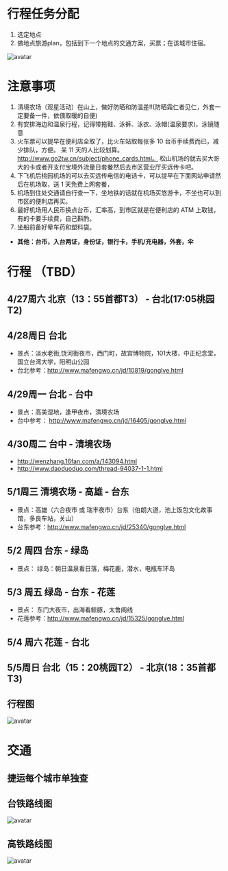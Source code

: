 # 行程任务分配
1.  选定地点
2.  做地点旅游plan，包括到下一个地点的交通方案，买票；在该城市住宿。

![avatar](https://timgsa.baidu.com/timg?image&quality=80&size=b9999_10000&sec=1554233545163&di=429f5a1af7a4eff03ee48b1f890ffd2a&imgtype=0&src=http%3A%2F%2F1813.img.pp.sohu.com.cn%2Fimages%2Fblog%2F2009%2F6%2F10%2F21%2F9%2F12276a9c007g214.jpg)



# 注意事项
1. 清境农场（观星活动）在山上，做好防晒和防温差!!(防晒霜仁者见仁，外套一定要备一件，依偎取暖的自便)
2. 有安排海边和温泉行程，记得带拖鞋、泳裤、泳衣、泳帽(温泉要求)，泳镜随意
3. 火车票可以提早在便利店全取了，比火车站取每张多 10 台币手续费而已，减少排队，方便。
呆 11 天的人比较划算。http://www.go2tw.cn/subject/phone_cards.html。
松山机场的就去买大哥大的卡或者开支付宝境外流量日套餐然后去市区营业厅买远传卡吧。
4. 下飞机后桃园机场的可以去买远传电信的电话卡，可以提早在下面网站申请然后在机场取，送 1 天免费上网套餐，
5. 机场到住处交通请自行查一下，坐地铁的话就在机场买悠游卡，不坐也可以到市区的便利店再买。
6. 最好机场用人民币换点台币，汇率高，到市区就是在便利店的 ATM 上取钱，有的卡要手续费，自己斟酌。
7. 坐船前备好晕车药和塑料袋。

* **其他：台币，入台两证，身份证，银行卡，手机/充电器，外套，伞**


# 行程 （TBD）

## 4/27周六 北京（13：55首都T3） - 台北(17:05桃园T2)
## 4/28周日 台北 
* 景点：淡水老街,饶河街夜市，西门町，故宫博物院，101大楼，中正纪念堂，国立台湾大学，阳明山公园
* 台北参考：http://www.mafengwo.cn/jd/10819/gonglve.html

## 4/29周一 台北 - 台中

* 景点：高美湿地，逢甲夜市，清境农场
* 台中参考： http://www.mafengwo.cn/jd/16405/gonglve.html

## 4/30周二 台中 - 清境农场

* http://wenzhang.16fan.com/a/143094.html 
* http://www.daoduoduo.com/thread-94037-1-1.html

## 5/1周三 清境农场 - 高雄 - 台东 

* 景点：高雄（六合夜市 或 瑞丰夜市）台东（伯朗大道，池上饭包文化故事馆，多良车站，关山）
* 台东参考：http://www.mafengwo.cn/jd/25340/gonglve.html

## 5/2 周四 台东 - 绿岛
* 景点： 绿岛：朝日温泉看日落，梅花鹿，潜水，电瓶车环岛

## 5/3 周五 绿岛 - 台东 - 花莲
* 景点： 东门大夜市，出海看鲸豚，太鲁阁线
* 花莲参考：http://www.mafengwo.cn/jd/15325/gonglve.html

## 5/4 周六 花莲 - 台北
## 5/5周日 台北（15：20桃园T2） - 北京(18：35首都T3)

## 行程图
![avatar](https://github.com/zuyangyang/happy_taiwan/blob/master/WechatIMG70%E5%85%A8.png)

# 交通
## 捷运每个城市单独查
## 台铁路线图
![avatar](http://static.taiwandao.tw//uploads/images/20151216/1450244471375390.jpg)
## 高铁路线图
![avatar](https://gss0.bdstatic.com/94o3dSag_xI4khGkpoWK1HF6hhy/baike/c0%3Dbaike150%2C5%2C5%2C150%2C50/sign=d1278d8963061d95694b3f6a1a9d61b4/0b46f21fbe096b638e02aae101338744ebf8ac6c.jpg)


